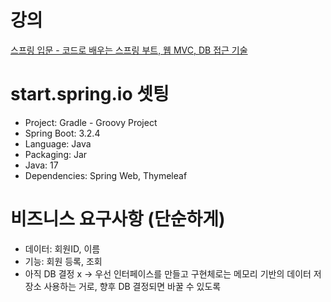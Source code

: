 # 강의
[스프링 입문 - 코드로 배우는 스프링 부트, 웹 MVC, DB 접근 기술](https://www.inflearn.com/course/%EC%8A%A4%ED%94%84%EB%A7%81-%EC%9E%85%EB%AC%B8-%EC%8A%A4%ED%94%84%EB%A7%81%EB%B6%80%ED%8A%B8/dashboard)

# start.spring.io 셋팅
- Project: Gradle - Groovy Project
- Spring Boot: 3.2.4
- Language: Java
- Packaging: Jar
- Java: 17
- Dependencies: Spring Web, Thymeleaf

# 비즈니스 요구사항 (단순하게)
- 데이터: 회원ID, 이름
- 기능: 회원 등록, 조회
- 아직 DB 결정 x -> 우선 인터페이스를 만들고 구현체로는 메모리 기반의 데이터 저장소 사용하는 거로, 향후 DB 결정되면 바꿀 수 있도록